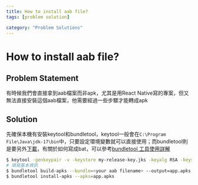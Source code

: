```yaml
---
title: How to install aab file?
tags: [problem solution]

category: "Problem Solutions"
---
```


# How to install aab file?
<!-- more -->

## Problem Statement
有時候我們會直接拿到aab檔案而非apk，尤其是用React Native寫的專案，但又無法直接安裝這個aab檔案，他需要經過一些步驟才能轉成apk

## Solution
先確保本機有安裝keytool和bundletool，keytool一般會在`C:\Program File\Java\jdk-17\bin`中，只要設定環境變數就可以直接使用；而bundletool則是要另外[下載](https://github.com/google/bundletool/releases)，有關於如何寫成bat，可以參考[bundletool 工具使用詳解](https://blog.csdn.net/yingaizhu/article/details/119545459)
```bash
$ keytool -genkeypair -v -keystore my-release-key.jks -keyalg RSA -keysize 2048 -validity 10000 -alias my-key-alias
# 填寫基本資訊
$ bundletool build-apks --bundle=<your aab filename> --output=app.apks --ks=./my-release-key.jks --ks-key-alias=my-key-alias
$ bundletool install-apks --apks=app.apks
```